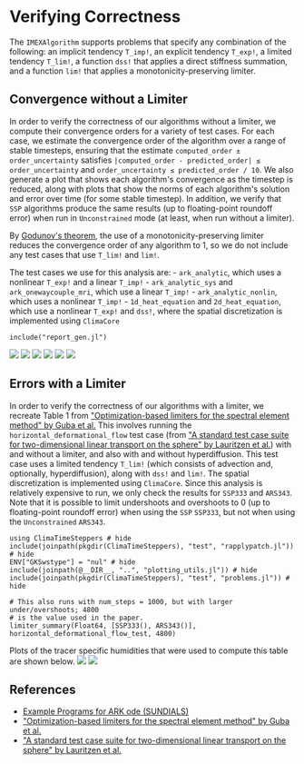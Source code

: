 # Verifying Correctness

The `IMEXAlgorithm` supports problems that specify any combination of the following: an implicit tendency `T_imp!`, an explicit tendency `T_exp!`, a limited tendency `T_lim!`, a function `dss!` that applies a direct stiffness summation, and a function `lim!` that applies a monotonicity-preserving limiter.

## Convergence without a Limiter

In order to verify the correctness of our algorithms without a limiter, we compute their convergence orders for a variety of test cases. For each case, we estimate the convergence order of the algorithm over a range of stable timesteps, ensuring that the estimate `computed_order ± order_uncertainty` satisfies `|computed_order - predicted_order| ≤ order_uncertainty` and `order_uncertainty ≤ predicted_order / 10`. We also generate a plot that shows each algorithm's convergence as the timestep is reduced, along with plots that show the norms of each algorithm's solution and error over time (for some stable timestep). In addition, we verify that `SSP` algorithms produce the same results (up to floating-point roundoff error) when run in `Unconstrained` mode (at least, when run without a limiter).

By [Godunov's theorem](https://en.wikipedia.org/wiki/Godunov%27s_theorem), the use of a monotonicity-preserving limiter reduces the convergence order of any algorithm to 1, so we do not include any test cases that use `T_lim!` and `lim!`.

The test cases we use for this analysis are:
    - `ark_analytic`, which uses a nonlinear `T_exp!` and a linear `T_imp!`
    - `ark_analytic_sys` and `ark_onewaycouple_mri`, which use a linear `T_imp!`
    - `ark_analytic_nonlin`, which uses a nonlinear `T_imp!`
    - `1d_heat_equation` and `2d_heat_equation`, which use a nonlinear `T_exp!` and `dss!`, where the spatial discretization is implemented using `ClimaCore`

```@example
include("report_gen.jl")
```
 ![](output/convergence_ark_analytic_all_algorithms.png)
 ![](output/convergence_ark_analytic_sys_all_algorithms.png)
 ![](output/convergence_ark_onewaycouple_mri_all_algorithms.png)
 ![](output/convergence_ark_analytic_nonlin_all_algorithms.png)
 ![](output/convergence_1d_heat_equation_all_algorithms.png)
 ![](output/convergence_2d_heat_equation_all_algorithms.png)

## Errors with a Limiter

In order to verify the correctness of our algorithms with a limiter, we recreate Table 1 from ["Optimization-based limiters for the spectral element method" by Guba et al.](https://www.sciencedirect.com/science/article/pii/S0021999114001491) This involves running the `horizontal_deformational_flow` test case (from ["A standard test case suite for two-dimensional linear transport on the sphere" by Lauritzen et al.](https://gmd.copernicus.org/articles/5/887/2012/gmd-5-887-2012.pdf)) with and without a limiter, and also with and without hyperdiffusion. This test case uses a limited tendency `T_lim!` (which consists of advection and, optionally, hyperdiffusion), along with `dss!` and `lim!`. The spatial discretization is implemented using `ClimaCore`. Since this analysis is relatively expensive to run, we only check the results for `SSP333` and `ARS343`. Note that it is possible to limit undershoots and overshoots to 0 (up to floating-point roundoff error) when using the `SSP` `SSP333`, but not when using the `Unconstrained` `ARS343`.

```@example
using ClimaTimeSteppers # hide
include(joinpath(pkgdir(ClimaTimeSteppers), "test", "rapplypatch.jl")) # hide
ENV["GKSwstype"] = "nul" # hide
include(joinpath(@__DIR__, "..", "plotting_utils.jl")) # hide
include(joinpath(pkgdir(ClimaTimeSteppers), "test", "problems.jl")) # hide

# This also runs with num_steps = 1000, but with larger under/overshoots; 4800
# is the value used in the paper.
limiter_summary(Float64, [SSP333(), ARS343()], horizontal_deformational_flow_test, 4800)
```

Plots of the tracer specific humidities that were used to compute this table are shown below.
 ![](output/limiter_summary_SSP333.png)
 ![](output/limiter_summary_ARS343.png)

## References

 - [Example Programs for ARK ode (SUNDIALS)](http://runge.math.smu.edu/ARKode_example.pdf)
 - ["Optimization-based limiters for the spectral element method" by Guba et al.](https://www.sciencedirect.com/science/article/pii/S0021999114001491)
 - ["A standard test case suite for two-dimensional linear transport on the sphere" by Lauritzen et al.](https://gmd.copernicus.org/articles/5/887/2012/gmd-5-887-2012.pdf)
